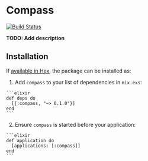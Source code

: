 # Compass

[![Build Status](https://travis-ci.org/austinsmorris/compass.svg?branch=master)](https://travis-ci.org/austinsmorris/compass)

**TODO: Add description**

## Installation

If [available in Hex](https://hex.pm/docs/publish), the package can be installed as:

  1. Add `compass` to your list of dependencies in `mix.exs`:

    ```elixir
    def deps do
      [{:compass, "~> 0.1.0"}]
    end
    ```

  2. Ensure `compass` is started before your application:

    ```elixir
    def application do
      [applications: [:compass]]
    end
    ```
